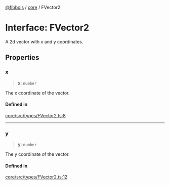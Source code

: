 [@fibbojs](/api/index) / [core](/api/core) / FVector2

# Interface: FVector2

A 2d vector with x and y coordinates.

## Properties

### x

> **x**: `number`

The x coordinate of the vector.

#### Defined in

[core/src/types/FVector2.ts:8](https://github.com/fibbojs/fibbo/blob/a8d7b4720cdb2648ddcb2159cdc3e3671c6aee98/packages/core/src/types/FVector2.ts#L8)

***

### y

> **y**: `number`

The y coordinate of the vector.

#### Defined in

[core/src/types/FVector2.ts:12](https://github.com/fibbojs/fibbo/blob/a8d7b4720cdb2648ddcb2159cdc3e3671c6aee98/packages/core/src/types/FVector2.ts#L12)
